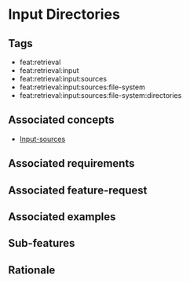 # Input Directories

## Tags

- feat:retrieval
- feat:retrieval:input
- feat:retrieval:input:sources
- feat:retrieval:input:sources:file-system
- feat:retrieval:input:sources:file-system:directories

## Associated concepts

- [Input-sources](../../../../../../../concepts/input/sources.md)

## Associated requirements

## Associated feature-request

## Associated examples

## Sub-features

## Rationale


